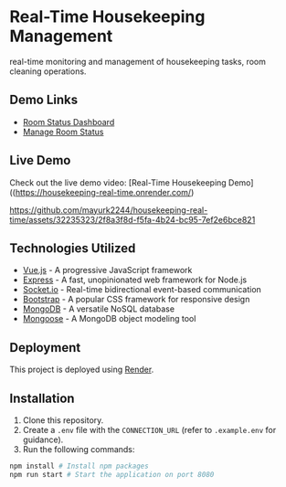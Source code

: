 # Real-Time Housekeeping Management

real-time monitoring and management of housekeeping tasks, room cleaning operations.

## Demo Links

- [Room Status Dashboard](https://housekeeping-real-time.onrender.com/)
- [Manage Room Status](https://housekeeping-real-time.onrender.com/manage-rooms)

## Live Demo

Check out the live demo video: [Real-Time Housekeeping Demo]((https://housekeeping-real-time.onrender.com/)

https://github.com/mayurk2244/housekeeping-real-time/assets/32235323/2f8a3f8d-f5fa-4b24-bc95-7ef2e6bce821

## Technologies Utilized

- [Vue.js](https://vuejs.org/) - A progressive JavaScript framework
- [Express](https://expressjs.com/) - A fast, unopinionated web framework for Node.js
- [Socket.io](https://socket.io/) - Real-time bidirectional event-based communication
- [Bootstrap](https://getbootstrap.com/) - A popular CSS framework for responsive design
- [MongoDB](https://www.mongodb.com/atlas/database) - A versatile NoSQL database
- [Mongoose](https://www.npmjs.com/package/mongoose) - A MongoDB object modeling tool

## Deployment

This project is deployed using [Render](https://render.com/).

## Installation

1. Clone this repository.
2. Create a `.env` file with the `CONNECTION_URL` (refer to `.example.env` for guidance).
3. Run the following commands:

```bash
npm install # Install npm packages
npm run start # Start the application on port 8080
```
